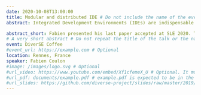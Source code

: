 ```yaml
---
date: 2020-10-08T13:00:00
title: Modular and distributed IDE # Do not include the name of the event or the speakers
abstract: Integrated Development Environments (IDEs) are indispensable companions to programming languages. They are increasingly turning towards Web-based infrastructure. The rise of a protocol such as the Language Server Protocol (LSP) that standardizes the separation between a language-agnostic IDE, and a language server that provides all language services (\emph{e.g.,} auto completion, compiler...) has allowed the emergence of high quality generic Web components to build the IDE part that runs in the browser.  However, all language services require different computing capacities and response times to guarantee a user-friendly experience within the IDE. The monolithic distribution of all language services prevents to leverage on the available execution platforms (e.g., local platform, application server, cloud). In contrast with the current approaches that provide IDEs in the form of a monolithic client-server architecture, we explore in this paper the modularization of all language services to support their individual deployment and dynamic adaptation within an IDE. We evaluate the performance impact of the distribution of the language services across the available execution platforms on four EMF-based languages, and demonstrate the benefit of a custom distribution.

abstract_short: Fabien presented his last paper accepted at SLE 2020. This paper present his work on distributing IDE services localy and on servers in a smart way.
# A very short abstract # Do not repeat the title of the talk or the name of the event or the name of the speakers
event: DiverSE Coffee
#event_url: https://example.com # Optional
location: Rennes, France
speaker: Fabien Coulon
#image: /images/logo.svg # Optional
#url_video: https://www.youtube.com/embed/Xf1cfemeX_U # Optional. It must be the embed URL.
#url_pdf: documents/example.pdf # example.pdf is expected to be in the static/document. folder. It can also be any URL.
#url_slides: https://github.com/diverse-project/slides/raw/master/2019/stamp/20190328_stamp_solocal.pptx # It can also be a relative address such as documents/example.pdf
---
```

